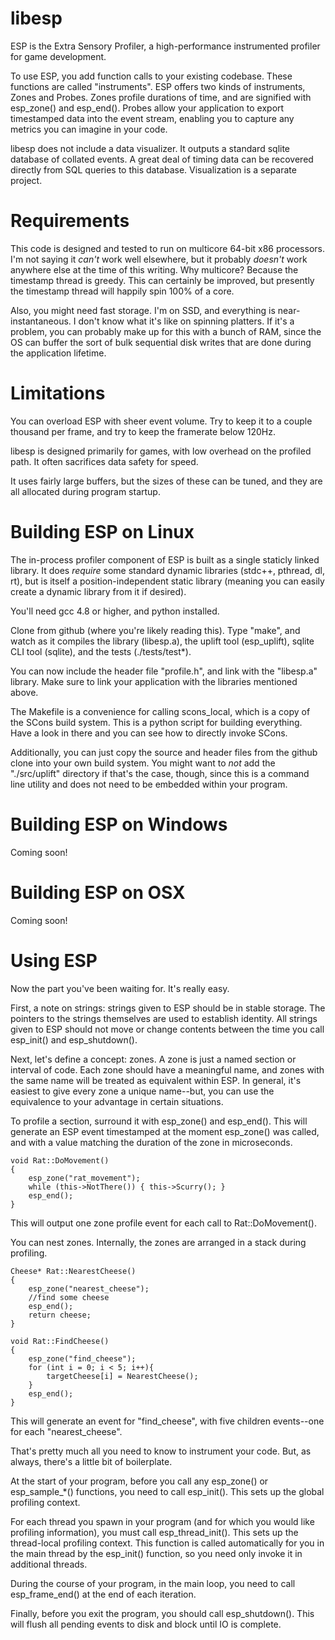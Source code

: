 libesp
======

ESP is the Extra Sensory Profiler, a high-performance instrumented profiler for
game development.

To use ESP, you add function calls to your existing codebase. These functions
are called "instruments". ESP offers two kinds of instruments, Zones and Probes.
Zones profile durations of time, and are signified with esp_zone() and
esp_end(). Probes allow your application to export timestamped data into the
event stream, enabling you to capture any metrics you can imagine in your code.

libesp does not include a data visualizer. It outputs a standard sqlite database
of collated events. A great deal of timing data can be recovered directly from
SQL queries to this database. Visualization is a separate project.


Requirements
============

This code is designed and tested to run on multicore 64-bit x86 processors.
I'm not saying it *can't* work well elsewhere, but it probably *doesn't* work
anywhere else at the time of this writing. Why multicore? Because the timestamp
thread is greedy. This can certainly be improved, but presently the timestamp
thread will happily spin 100% of a core.

Also, you might need fast storage. I'm on SSD, and everything is near-instantaneous. I
don't know what it's like on spinning platters. If it's a problem, you can
probably make up for this with a bunch of RAM, since the OS can buffer the sort
of bulk sequential disk writes that are done during the application lifetime.


Limitations
===========

You can overload ESP with sheer event volume. Try to keep it to a couple
thousand per frame, and try to keep the framerate below 120Hz.

libesp is designed primarily for games, with low overhead on the profiled path.
It often sacrifices data safety for speed.

It uses fairly large buffers, but the sizes of these can be tuned, and they are
all allocated during program startup.


Building ESP on Linux
===============================

The in-process profiler component of ESP is built as a single staticly linked
library. It does *require* some standard dynamic libraries (stdc++, pthread, dl,
rt), but is itself a position-independent static library (meaning you can easily
create a dynamic library from it if desired).

You'll need gcc 4.8 or higher, and python installed.

Clone from github (where you're likely reading this). Type "make", and watch as
it compiles the library (libesp.a), the uplift tool (esp_uplift), sqlite CLI
tool (sqlite), and the tests (./tests/test*).

You can now include the header file "profile.h", and link with the "libesp.a"
library. Make sure to link your application with the libraries mentioned above.

The Makefile is a convenience for calling scons_local, which is a copy of the
SCons build system. This is a python script for building everything. Have a look
in there and you can see how to directly invoke SCons.

Additionally, you can just copy the source and header files from the github
clone into your own build system. You might want to *not* add the "./src/uplift"
directory if that's the case, though, since this is a command line utility and
does not need to be embedded within your program.


Building ESP on Windows
=======================

Coming soon!


Building ESP on OSX
===================

Coming soon!


Using ESP
=========

Now the part you've been waiting for. It's really easy.

First, a note on strings: strings given to ESP should be in stable storage. The
pointers to the strings themselves are used to establish identity. All strings
given to ESP should not move or change contents between the time you call
esp_init() and esp_shutdown().

Next, let's define a concept: zones. A zone is just a named section or interval
of code. Each zone should have a meaningful name, and zones with the same name
will be treated as equivalent within ESP. In general, it's easiest to give every
zone a unique name--but, you can use the equivalence to your advantage in
certain situations.

To profile a section, surround it with esp_zone() and esp_end(). This will
generate an ESP event timestamped at the moment esp_zone() was called, and with
a value matching the duration of the zone in microseconds.

    void Rat::DoMovement()
    {
        esp_zone("rat_movement");
        while (this->NotThere()) { this->Scurry(); }
        esp_end();
    }
    
This will output one zone profile event for each call to Rat::DoMovement().

You can nest zones. Internally, the zones are arranged in a stack during
profiling.

    Cheese* Rat::NearestCheese()
    {
        esp_zone("nearest_cheese");
        //find some cheese
        esp_end();
        return cheese;
    }
    
    void Rat::FindCheese()
    {
        esp_zone("find_cheese");
        for (int i = 0; i < 5; i++){
            targetCheese[i] = NearestCheese();
        }
        esp_end();
    }

This will generate an event for "find_cheese", with five children events--one
for each "nearest_cheese".

That's pretty much all you need to know to instrument your code. But, as always,
there's a little bit of boilerplate.

At the start of your program, before you call any esp_zone() or esp_sample_*()
functions, you need to call esp_init(). This sets up the global profiling context.

For each thread you spawn in your program (and for which you would like
profiling information), you must call esp_thread_init(). This sets up the
thread-local profiling context. This function is called automatically for you in
the main thread by the esp_init() function, so you need only invoke it in
additional threads.

During the course of your program, in the main loop, you need to call
esp_frame_end() at the end of each iteration. 

Finally, before you exit the program, you should call esp_shutdown(). This will
flush all pending events to disk and block until IO is complete.








